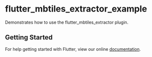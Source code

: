 # flutter_mbtiles_extractor_example

Demonstrates how to use the flutter_mbtiles_extractor plugin.

## Getting Started

For help getting started with Flutter, view our online
[documentation](https://flutter.io/).
